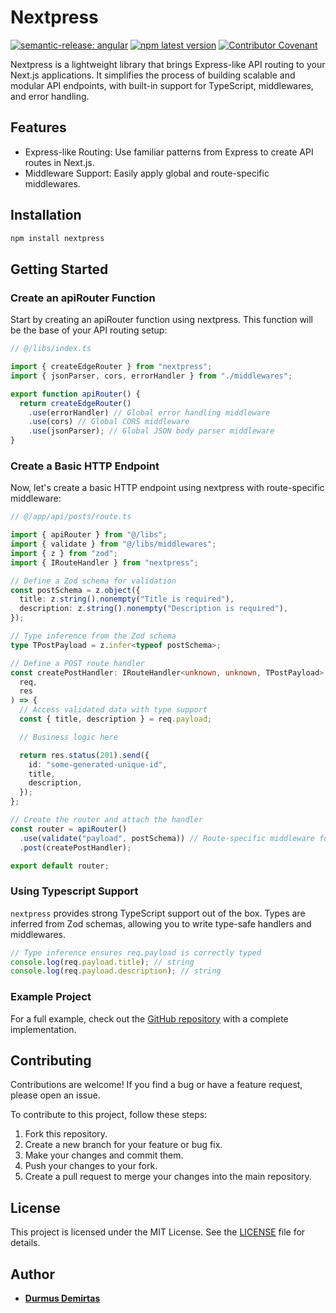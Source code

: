 # Nextpress

[![semantic-release: angular](https://img.shields.io/badge/semantic--release-angular-e10079?logo=semantic-release)](https://github.com/semantic-release/semantic-release)
[![npm latest version](https://img.shields.io/npm/v/nextpress/latest.svg)](https://www.npmjs.com/package/nextpress)
[![Contributor Covenant](https://img.shields.io/badge/Contributor%20Covenant-2.1-4baaaa.svg)](code_of_conduct.md)

Nextpress is a lightweight library that brings Express-like API routing to your Next.js applications. It simplifies the process of building scalable and modular API endpoints, with built-in support for TypeScript, middlewares, and error handling.

## Features

* Express-like Routing: Use familiar patterns from Express to create API routes in Next.js.
* Middleware Support: Easily apply global and route-specific middlewares.
<!-- * TypeScript Integration: Enjoy full type safety with TypeScript support.
* Schema Validation: Validate incoming requests using Zod or similar libraries.
* Error Handling: Centralized error handling for better control and logging. -->

## Installation

```bash
npm install nextpress
```

## Getting Started

### Create an apiRouter Function

Start by creating an apiRouter function using nextpress. This function will be the base of your API routing setup:

```typescript
// @/libs/index.ts

import { createEdgeRouter } from "nextpress";
import { jsonParser, cors, errorHandler } from "./middlewares";

export function apiRouter() {
  return createEdgeRouter()
    .use(errorHandler) // Global error handling middleware
    .use(cors) // Global CORS middleware
    .use(jsonParser); // Global JSON body parser middleware
}
```

### Create a Basic HTTP Endpoint

Now, let's create a basic HTTP endpoint using nextpress with route-specific middleware:

```typescript
// @/app/api/posts/route.ts

import { apiRouter } from "@/libs";
import { validate } from "@/libs/middlewares";
import { z } from "zod";
import { IRouteHandler } from "nextpress";

// Define a Zod schema for validation
const postSchema = z.object({
  title: z.string().nonempty("Title is required"),
  description: z.string().nonempty("Description is required"),
});

// Type inference from the Zod schema
type TPostPayload = z.infer<typeof postSchema>;

// Define a POST route handler
const createPostHandler: IRouteHandler<unknown, unknown, TPostPayload> = async (
  req,
  res
) => {
  // Access validated data with type support
  const { title, description } = req.payload;

  // Business logic here

  return res.status(201).send({
    id: "some-generated-unique-id",
    title,
    description,
  });
};

// Create the router and attach the handler
const router = apiRouter()
  .use(validate("payload", postSchema)) // Route-specific middleware for validation
  .post(createPostHandler);

export default router;
```

### Using Typescript Support

`nextpress` provides strong TypeScript support out of the box. Types are inferred from Zod schemas, allowing you to write type-safe handlers and middlewares.

```typescript
// Type inference ensures req.payload is correctly typed
console.log(req.payload.title); // string
console.log(req.payload.description); // string
```

### Example Project

For a full example, check out the [GitHub repository](https://github.com/demirtasdurmus/next-express) with a complete implementation.

## Contributing

Contributions are welcome! If you find a bug or have a feature request, please open an issue.

To contribute to this project, follow these steps:

1. Fork this repository.
2. Create a new branch for your feature or bug fix.
3. Make your changes and commit them.
4. Push your changes to your fork.
5. Create a pull request to merge your changes into the main repository.

## License

This project is licensed under the MIT License. See the [LICENSE](LICENSE) file for details.

## Author

- [**Durmus Demirtas**](https://github.com/demirtasdurmus)
